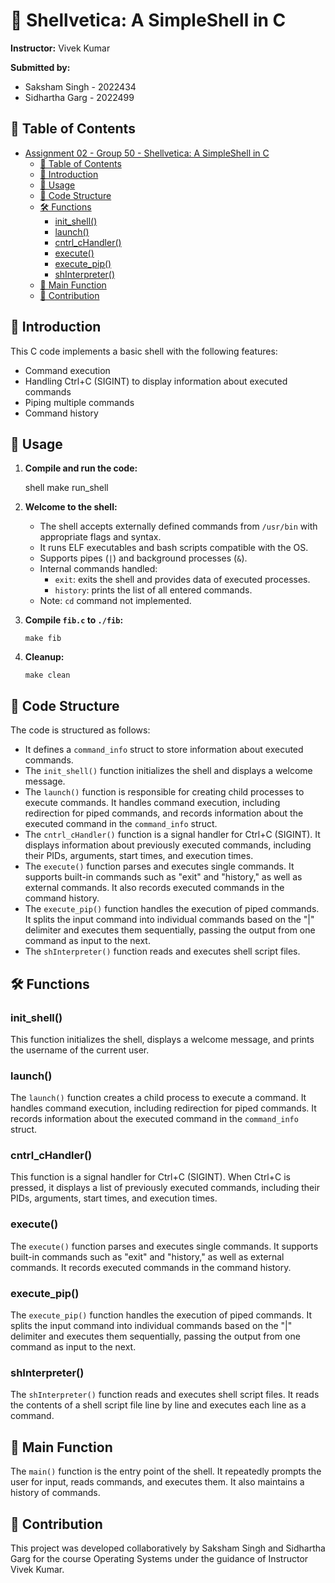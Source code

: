 
# 🐚 Shellvetica: A SimpleShell in C

**Instructor:** Vivek Kumar

**Submitted by:**
- Saksham Singh - 2022434
- Sidhartha Garg - 2022499

## 📜 Table of Contents

- [Assignment 02 - Group 50 - Shellvetica: A SimpleShell in C](#assignment-02---group-50---shellvetica-a-simpleshell-in-c)
  - [📜 Table of Contents](#-table-of-contents)
  - [🚀 Introduction](#-introduction)
  - [🔧 Usage](#-usage)
  - [📁 Code Structure](#-code-structure)
  - [🛠️ Functions](#️-functions)
    - [init_shell()](#init_shell)
    - [launch()](#launch)
    - [cntrl_cHandler()](#cntrl_chandler)
    - [execute()](#execute)
    - [execute_pip()](#execute_pip)
    - [shInterpreter()](#shinterpreter)
  - [🚀 Main Function](#-main-function)
  - [👥 Contribution](#-contribution)

## 🚀 Introduction

This C code implements a basic shell with the following features:

- Command execution
- Handling Ctrl+C (SIGINT) to display information about executed commands
- Piping multiple commands
- Command history

## 🔧 Usage

1. **Compile and run the code:**

   shell
   make run_shell
   

2. **Welcome to the shell:**
   - The shell accepts externally defined commands from `/usr/bin` with appropriate flags and syntax.
   - It runs ELF executables and bash scripts compatible with the OS.
   - Supports pipes (`|`) and background processes (`&`).
   - Internal commands handled:
     - `exit`: exits the shell and provides data of executed processes.
     - `history`: prints the list of all entered commands.
   - Note: `cd` command not implemented.

3. **Compile `fib.c` to `./fib`:**

   ```shell
   make fib
   ```

4. **Cleanup:**

   ```shell
   make clean
   ```

## 📁 Code Structure

The code is structured as follows:

- It defines a `command_info` struct to store information about executed commands.
- The `init_shell()` function initializes the shell and displays a welcome message.
- The `launch()` function is responsible for creating child processes to execute commands. It handles command execution, including redirection for piped commands, and records information about the executed command in the `command_info` struct.
- The `cntrl_cHandler()` function is a signal handler for Ctrl+C (SIGINT). It displays information about previously executed commands, including their PIDs, arguments, start times, and execution times.
- The `execute()` function parses and executes single commands. It supports built-in commands such as "exit" and "history," as well as external commands. It also records executed commands in the command history.
- The `execute_pip()` function handles the execution of piped commands. It splits the input command into individual commands based on the "|" delimiter and executes them sequentially, passing the output from one command as input to the next.
- The `shInterpreter()` function reads and executes shell script files.

## 🛠️ Functions

### init_shell()

This function initializes the shell, displays a welcome message, and prints the username of the current user.

### launch()

The `launch()` function creates a child process to execute a command. It handles command execution, including redirection for piped commands. It records information about the executed command in the `command_info` struct.

### cntrl_cHandler()

This function is a signal handler for Ctrl+C (SIGINT). When Ctrl+C is pressed, it displays a list of previously executed commands, including their PIDs, arguments, start times, and execution times.

### execute()

The `execute()` function parses and executes single commands. It supports built-in commands such as "exit" and "history," as well as external commands. It records executed commands in the command history.

### execute_pip()

The `execute_pip()` function handles the execution of piped commands. It splits the input command into individual commands based on the "|" delimiter and executes them sequentially, passing the output from one command as input to the next.

### shInterpreter()

The `shInterpreter()` function reads and executes shell script files. It reads the contents of a shell script file line by line and executes each line as a command.

## 🚀 Main Function

The `main()` function is the entry point of the shell. It repeatedly prompts the user for input, reads commands, and executes them. It also maintains a history of commands.

## 👥 Contribution

This project was developed collaboratively by Saksham Singh and Sidhartha Garg for the course Operating Systems under the guidance of Instructor Vivek Kumar.

